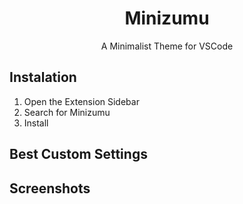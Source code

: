 <div align=center>
    <h1>Minizumu</h1>
    <p>A Minimalist Theme for VSCode</p>
</div>

<h2>Instalation</h2>
<ol>
    <li>Open the Extension Sidebar</li>
    <li>Search for Minizumu</li>
    <li>Install</li>
</ol>

<h2>Best Custom Settings</h2>

<h2>Screenshots</h2>